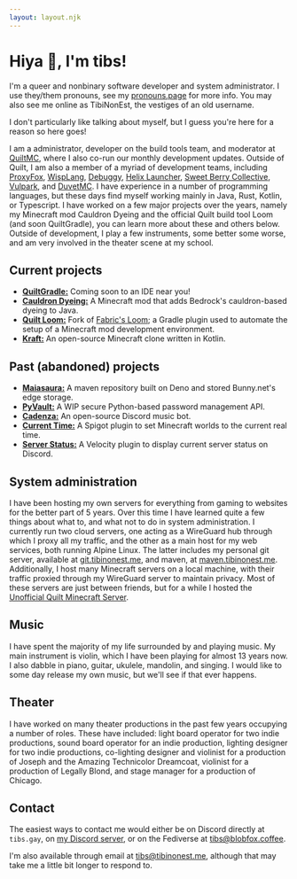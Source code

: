 ```yaml
---
layout: layout.njk
---
```


# Hiya 👋, I'm tibs!

I'm a queer and nonbinary software developer and system administrator. I use they/them pronouns, see my
<a href="https://en.pronouns.page/@tibs" rel="me">pronouns.page</a> for more info. You may also see me online as
TibiNonEst, the vestiges of an old username.

I don't particularly like talking about myself, but I guess you're here for a reason so here goes!

I am a administrator, developer on the build tools team, and moderator at [QuiltMC](https://quiltmc.org), where I also
co-run our monthly development updates. Outside of Quilt, I am also a member of a myriad of development teams, including
[ProxyFox](https://proxyfox.dev), [WispLang](https://github.com/WispLang), [Debuggy](https://github.com/DebuggyTeam),
[Helix Launcher](https://helixlauncher.dev), [Sweet Berry Collective](https://github.com/Sweet-Berry-Collective),
[Vulpark](https://github.com/vulpark), and [DuvetMC](https://github.com/DuvetMC). I have experience in a number of
programming languages, but these days find myself working mainly in Java, Rust, Kotlin, or Typescript. I have worked on
a few major projects over the years, namely my Minecraft mod Cauldron Dyeing and the official Quilt build tool Loom
(and soon QuiltGradle), you can learn more about these and others below. Outside of development, I play a few
instruments, some better some worse, and am very involved in the theater scene at my school.


## Current projects
- [**QuiltGradle:**](https://github.com/TibiNonEst/quilt-gradle-prototype) Coming soon to an IDE near you!
- [**Cauldron Dyeing:**](https://modrinth.com/mod/cauldron-dyeing) A Minecraft mod that adds Bedrock's cauldron-based
  dyeing to Java.
- [**Quilt Loom:**](https://github.com/QuiltMC/quilt-loom) Fork of [Fabric's Loom](https://github.com/FabricMC/fabric-loom); 
  a Gradle plugin used to automate the setup of a Minecraft mod development environment.
- [**Kraft:**](https://github.com/Oliver-makes-code/Kraft) An open-source Minecraft clone written in Kotlin.


## Past (abandoned) projects
- [**Maiasaura:**](https://github.com/TibiNonEst/Maiasaura) A maven repository built on Deno and stored Bunny.net's
  edge storage.
- [**PyVault:**](https://github.com/TibiNonEst/PyVault) A WIP secure Python-based password management API.
- [**Cadenza:**](https://github.com/TibiNonEst/Cadenza) An open-source Discord music bot.
- [**Current Time:**](https://github.com/TibiNonEst/current-time) A Spigot plugin to set Minecraft worlds to the
  current real time.
- [**Server Status:**](https://github.com/TibiNonEst/server-status) A Velocity plugin to display current server status
  on Discord.


## System administration
I have been hosting my own servers for everything from gaming to websites for the better part of 5 years. Over this
time I have learned quite a few things about what to, and what not to do in system administration. I currently run two
cloud servers, one acting as a WireGuard hub through which I proxy all my traffic, and the other as a main host for my
web services, both running Alpine Linux. The latter includes my personal git server, available at
[git.tibinonest.me](https://git.tibinonest.me), and maven, at [maven.tibinonest.me](https://maven.tibinonest.me).
Additionally, I host many Minecraft servers on a local machine, with their traffic proxied through my WireGuard server
to maintain privacy. Most of these servers are just between friends, but for a while I hosted the
[Unofficial Quilt Minecraft Server](https://modrinth.com/modpack/uqm).


## Music
I have spent the majority of my life surrounded by and playing music. My main instrument is violin, which I have been
playing for almost 13 years now. I also dabble in piano, guitar, ukulele, mandolin, and singing. I would like to some
day release my own music, but we'll see if that ever happens.


## Theater
I have worked on many theater productions in the past few years occupying a number of roles. These have included: light
board operator for two indie productions, sound board operator for an indie production, lighting designer for two indie
productions, co-lighting designer and violinist for a production of Joseph and the Amazing Technicolor Dreamcoat,
violinist for a production of Legally Blond, and stage manager for a production of Chicago.


## Contact
The easiest ways to contact me would either be on Discord directly at `tibs.gay`, on [my Discord server](https://discord.tibinonest.me),
or on the Fediverse at [tibs@blobfox.coffee](https://blobfox.coffee/@tibs).

I'm also available through email at [tibs@tibinonest.me](mailto:tibs@tibinonest.me), although that may take me a little
bit longer to respond to.
